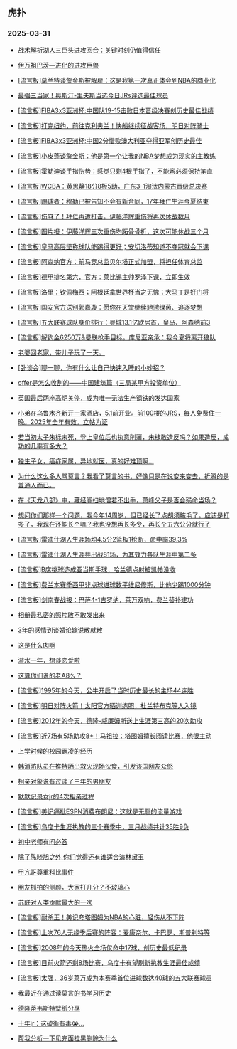 ## 虎扑 
### 2025-03-31

+ [战术解析湖人三巨头进攻回合：关键时刻仍值得信任](https://bbs.hupu.com/631454422.html)

+ [                        伊万祖巴茨—进化的进攻巨兽](https://bbs.hupu.com/631452342.html)

+ [[流言板]莫兰特谈詹金斯被解雇：这是我第一次真正体会到NBA的商业化](https://bbs.hupu.com/631454578.html)

+ [最强三当家！奥斯汀-里夫斯当选今日JRs评选最佳球员](https://bbs.hupu.com/631452134.html)

+ [[流言板]FIBA3x3亚洲杯:中国队19-15击败日本晋级决赛创历史最佳战绩](https://bbs.hupu.com/631453358.html)

+ [[流言板]打完纽约，前往克利夫兰！快船继续征战客场，明日对阵骑士](https://bbs.hupu.com/631452937.html)

+ [[流言板]FIBA3x3亚洲杯:中国2分惜败澳大利亚夺得亚军创历史最佳](https://bbs.hupu.com/631455077.html)

+ [[流言板]小皮蓬谈詹金斯：他是第一个让我的NBA梦想成为现实的主教练](https://bbs.hupu.com/631453411.html)

+ [[流言板]霍勒迪谈手指伤势：感觉只剩4根手指了，不能弯必须保持笔直](https://bbs.hupu.com/631453098.html)

+ [[流言板]WCBA：黄思静18分8板5助，广东3-1淘汰内蒙古晋级总决赛](https://bbs.hupu.com/631454671.html)

+ [[流言板]踢球者：穆勒已被告知不会有新合同，17年拜仁生涯今夏结束](https://bbs.hupu.com/631452110.html)

+ [[流言板]伤麻了！拜仁再遭打击，伊藤洋辉重伤将再次休战数月](https://bbs.hupu.com/631450600.html)

+ [[流言板]图片报：伊藤洋辉三次重伤均跖骨骨折，这次可能休战三个月](https://bbs.hupu.com/631451815.html)

+ [[流言板]皇马高层坚称球队能踢得更好；安切洛蒂知道不夺冠就会下课](https://bbs.hupu.com/631449294.html)

+ [[流言板]阿森纳官方：前马竞总监贝尔塔正式加盟，将担任体育总监](https://bbs.hupu.com/631452400.html)

+ [[流言板]德甲排名第六，官方：莱比锡主帅罗泽下课，立即生效](https://bbs.hupu.com/631451306.html)

+ [[流言板]洛里：钦佩梅西；阿根廷拿世界杯当之无愧；大马丁是好门将](https://bbs.hupu.com/631448242.html)

+ [[流言板]国安官方送别郭嘉璇：愿你在天堂继续驰骋绿茵、追逐梦想](https://bbs.hupu.com/631448606.html)

+ [[流言板]五大联赛球队身价排行：曼城13.1亿欧居首，皇马、阿森纳前3](https://bbs.hupu.com/631451947.html)

+ [[流言板]解约金6250万&amp;曼联枪手目标，库尼亚亲承：我今夏将离开狼队](https://bbs.hupu.com/631453971.html)

+ [老婆回老家，带儿子玩了一天。](https://bbs.hupu.com/631452217.html)

+ [[卧谈会]聊一聊，你有什么让自己快速入睡的小妙招？](https://bbs.hupu.com/631454125.html)

+ [offer是怎么收割的——中国建筑篇（三局某甲方投资单位）](https://bbs.hupu.com/631452453.html)

+ [英国最后两座高炉关停，成为唯一无法生产钢铁的发达国家](https://bbs.hupu.com/631452606.html)

+ [小弟在乌鲁木齐新开一家酒店，5.1前开业。前100楼的JRS，每人免费住一晚。2025年全年有效。立帖为证](https://bbs.hupu.com/631456247.html)

+ [若当初太子朱标未死，登上皇位后也执意削藩，朱棣敢造反吗？如果造反，成功的几率有多大？](https://bbs.hupu.com/631452417.html)

+ [独生子女，癌症家属，异地就医，真的好难顶啊…](https://bbs.hupu.com/631453254.html)

+ [为什么这么多人骂莫言？我看了莫言的书，好像只是在说变来变去，折腾的是普通人而已。](https://bbs.hupu.com/631453825.html)

+ [在《天龙八部》中，藏经阁扫地僧若不出手，萧峰父子是否会殒命当场？](https://bbs.hupu.com/631452343.html)

+ [想问你们那样一个问题，我今年14周岁，但已经长了点胡须腋毛了，应该是打多了，我现在还能长个嘛？我也没想再长多少，再长个五六公分就行了](https://bbs.hupu.com/631454200.html)

+ [[流言板]雷迪什湖人生涯场均4.5分2篮板1抢断，命中率39.3%](https://bbs.hupu.com/631457100.html)

+ [[流言板]雷迪什湖人生涯共出战81场，为其效力各队生涯中第二多](https://bbs.hupu.com/631456864.html)

+ [[流言板]B席挑球造成亚当斯手球，哈兰德点射被凯帕没收](https://bbs.hupu.com/631456966.html)

+ [[流言板]费兰本赛季西甲非点球进球数平维尼修斯，比他少踢1000分钟](https://bbs.hupu.com/631457364.html)

+ [[流言板]剑南春战报：巴萨4-1吉罗纳，莱万双响，费兰替补建功](https://bbs.hupu.com/631457326.html)

+ [相册最私密的照片敢不敢发出来](https://bbs.hupu.com/631453481.html)

+ [3年的感情到谈婚论嫁说散就散](https://bbs.hupu.com/631454418.html)

+ [这是什么肉啊](https://bbs.hupu.com/631452817.html)

+ [潜水一年，想谈恋爱啦](https://bbs.hupu.com/631455837.html)

+ [这算你们说的老A8么？](https://bbs.hupu.com/631454626.html)

+ [[流言板]1995年的今天，公牛开启了当时历史最长的主场44连胜](https://bbs.hupu.com/631457344.html)

+ [[流言板]明日对阵火箭！太阳官方晒训练照，杜兰特布克等人入镜](https://bbs.hupu.com/631453601.html)

+ [[流言板]2012年的今天，德隆-威廉姆斯送上生涯第三高的20次助攻](https://bbs.hupu.com/631456982.html)

+ [[流言板]近7场有5场助攻8+！马祖拉：塔图姆擅长阅读比赛，他很主动](https://bbs.hupu.com/631454971.html)

+ [上学时候的校园霸凌的经历](https://bbs.hupu.com/631454619.html)

+ [韩消防队员在推特晒出救火现场伙食，引发该国网友众怒](https://bbs.hupu.com/631454349.html)

+ [相亲对象说有过谈了三年的男朋友](https://bbs.hupu.com/631456629.html)

+ [默默记录女jr的4次相亲过程](https://bbs.hupu.com/631453719.html)

+ [[流言板]美记痛批ESPN消费布朗尼：这就是无耻的流量游戏](https://bbs.hupu.com/631458022.html)

+ [[流言板]乌度卡生涯执教的三个赛季中，三月战绩共计35胜9负](https://bbs.hupu.com/631456984.html)

+ [初中老师有问必答](https://bbs.hupu.com/631457187.html)

+ [除了陈晓旭之外 你们觉得还有谁适合演林黛玉](https://bbs.hupu.com/631454408.html)

+ [甲亢哥尊重科比事件](https://bbs.hupu.com/631457670.html)

+ [朋友抓拍的侧颜，大家打几分？不玻璃心](https://bbs.hupu.com/631455755.html)

+ [苏联对人类贡献最大的一次](https://bbs.hupu.com/631457096.html)

+ [[流言板]耐杀王！美记夸塔图姆为NBA的心脏，轻伤从不下阵](https://bbs.hupu.com/631458094.html)

+ [[流言板]上次76人无缘季后赛的阵容：麦康奈尔、卡巴罗、斯普利特等](https://bbs.hupu.com/631456818.html)

+ [[流言板]2008年的今天热火全场仅命中17球，创历史最低纪录](https://bbs.hupu.com/631456741.html)

+ [[流言板]目前火箭还剩8场比赛，乌度卡有望刷新执教生涯最佳成绩](https://bbs.hupu.com/631456325.html)

+ [[流言板]太强，36岁莱万成为本赛季首位进球数达40球的五大联赛球员](https://bbs.hupu.com/631457247.html)

+ [我最近在通过读莫言的书学习历史](https://bbs.hupu.com/631456782.html)

+ [德隆蒂韦斯特壁纸分享](https://bbs.hupu.com/631455830.html)

+ [十年jr：这破街有毒😭…](https://bbs.hupu.com/631458395.html)

+ [帮我分析一下见完面拉黑删除为什么](https://bbs.hupu.com/631456582.html)

